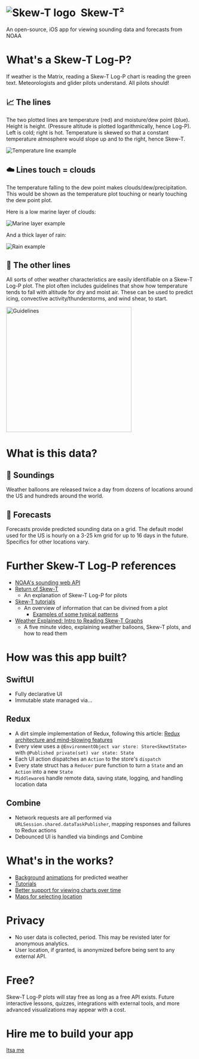 # <img alt="Skew-T logo" align="top" src="https://github.com/jasonn85/Skewt/assets/1328743/cf0a415c-214d-4c3b-847b-41530bbec41e">&nbsp; Skew-T²
An open-source, iOS app for viewing sounding data and forecasts from NOAA

# What's a Skew-T Log-P?
If weather is the Matrix, reading a Skew-T Log-P chart is reading the green text. Meteorologists and glider pilots understand. All pilots should!

## 📈 The lines
The two plotted lines are temperature (red) and moisture/dew point (blue). Height is height. (Pressure altitude is plotted logarithmically, hence Log-P). Left is cold; right is hot. Temperature is skewed so that a constant temperature atmosphere would slope up and to the right, hence Skew-T.

![Temperature line example](https://github.com/jasonn85/Skewt/assets/1328743/a8de626d-3a9e-4129-8153-b1dec61b286b)

## ☁️ Lines touch = clouds
The temperature falling to the dew point makes clouds/dew/precipitation. This would be shown as the temperature plot touching or nearly touching the dew point plot.

Here is a low marine layer of clouds:

![Marine layer example](https://github.com/jasonn85/Skewt/assets/1328743/dfd3408b-1f67-4744-8ea8-ccd1bdbc08ac)

And a thick layer of rain:

![Rain example](https://github.com/jasonn85/Skewt/assets/1328743/3a764043-3b45-4701-ac04-4e4a1d7595a4)


## 📐 The other lines
All sorts of other weather characteristics are easily identifiable on a Skew-T Log-P plot. The plot often includes guidelines that show how temperature tends to fall with altitude for dry and moist air. These can be used to predict icing, convective activity/thunderstorms, and wind shear, to start.

<img width="335" alt="Guidelines" src="https://github.com/jasonn85/Skewt/assets/1328743/df9ceb27-a238-4f28-b29f-68123bbaf5fc">

# What is this data?
## 🎈 Soundings
Weather balloons are released twice a day from dozens of locations around the US and hundreds around the world.

## 🧮 Forecasts
Forecasts provide predicted sounding data on a grid. The default model used for the US is hourly on a 3-25 km grid for up to 16 days in the future. Specifics for other locations vary.

# Further Skew-T Log-P references
- [NOAA's sounding web API](https://rucsoundings.noaa.gov/)
- [Return of Skew-T](https://www.ifr-magazine.com/training-sims/return-of-skew-t/)
    - An explanation of Skew-T Log-P for pilots
- [Skew-T tutorials](https://www.weather.gov/source/zhu/ZHU_Training_Page/convective_parameters/skewt/skewtinfo.html)
    - An overview of information that can be divined from a plot
        - [Examples of some typical patterns](https://www.weather.gov/source/zhu/ZHU_Training_Page/convective_parameters/skewt/skewtinfo.html#SKEW3)
- [Weather Explained: Intro to Reading Skew-T Graphs](https://youtu.be/1lJ9Kaieoco)
    - A five minute video, explaining weather balloons, Skew-T plots, and how to read them
	

# How was this app built?
## SwiftUI
- Fully declarative UI
- Immutable state managed via...

## Redux
- A dirt simple implementation of Redux, following this article: [Redux architecture and mind-blowing features](https://wojciechkulik.pl/ios/redux-architecture-and-mind-blowing-features)
- Every view uses a `@EnvironmentObject var store: Store<SkewtState>` with `@Published private(set) var state: State`
- Each UI action dispatches an `Action` to the store's `dispatch`
- Every state struct has a `Reducer` pure function to turn a `State` and an `Action` into a new `State`
- `Middleware`s handle remote data, saving state, logging, and handling location data

## Combine
- Network requests are all performed via `URLSession.shared.dataTaskPublisher`, mapping responses and failures to Redux actions
- Debounced UI is handled via bindings and Combine

# What's in the works?
- [Background](https://github.com/jasonn85/Skewt/issues/34) [animations](https://github.com/jasonn85/Skewt/issues/35) for predicted weather
- [Tutorials](https://github.com/jasonn85/Skewt/issues/37)
- [Better support for viewing charts over time](https://github.com/jasonn85/Skewt/issues/39)
- [Maps for selecting location](https://github.com/jasonn85/Skewt/issues/41)

# Privacy
- No user data is collected, period. This may be revisted later for anonymous analytics.
- User location, if granted, is anonymized before being sent to any external API.

# Free?
Skew-T Log-P plots will stay free as long as a free API exists. Future interactive lessons, quizzes, integrations with external tools, and more advanced visualizations may appear with a cost.

# Hire me to build your app
[Itsa me](https://github.com/jasonn85)
